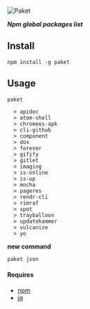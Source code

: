 ![Paket](https://i.cloudup.com/SI5YQncxCK-3000x3000.png)

***Npm global packages list***


## Install

```
npm install -g paket
```

## Usage
```
paket

  > apidoc
  > atom-shell
  > chromeos-apk
  > cli-github
  > component
  > dox
  > forever
  > gifify
  > gitlet
  > imaging
  > is-online
  > is-up
  > mocha
  > pageres
  > rendr-cli
  > rimraf
  > spot
  > trayballoon
  > updatehammer
  > vulcanize
  > yo
```
**new command**
```sh
paket json 
```

#### Requires
  * [npm](https://github.com/npm/npm) 
  * [jq](https://github.com/stedolan/jq) 

